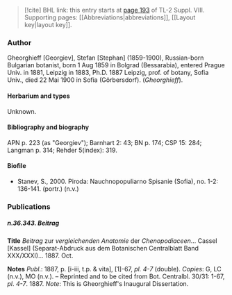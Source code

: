 > [!cite] BHL link: this entry starts at [page 193](https://www.biodiversitylibrary.org/item/103832#page/205/mode/1up) of TL-2 Suppl. VIII.
> Supporting pages: [[Abbreviations|abbreviations]], [[Layout key|layout key]].

### Author

Gheorghieff \[Georgiev\], Stefan \[Stephan\] (1859-1900), Russian-born Bulgarian botanist, born 1 Aug 1859 in Bolgrad (Bessarabia), entered Prague Univ. in 1881, Leipzig in 1883, Ph.D. 1887 Leipzig, prof. of botany, Sofia Univ., died 22 Mai 1900 in Sofia (Görbersdorf). (*Gheorghieff*).

#### Herbarium and types

Unknown.

#### Bibliography and biography

APN p. 223 (as "Georgiev"); Barnhart 2: 43; BN p. 174; CSP 15: 284; Langman p. 314; Rehder 5(index): 319.

#### Biofile

- Stanev, S., 2000. Piroda: Nauchnopopuliarno Spisanie (Sofia), no. 1-2: 136-141. (portr.) (n.v.)

### Publications

##### n.36.343. Beitrag

**Title**
*Beitrag* zur *vergleichenden Anatomie* der *Chenopodiaceen*... Cassel \[Kassel\] (Separat-Abdruck aus dem Botanischen Centralblatt Band XXX/XXXI)... 1887. Oct.

**Notes**
*Publ*.: 1887, p. \[i-iii, t.p. & vita\], \[1\]-67, *pl. 4-7* (double). *Copies*: G, LC (n.v.), MO (n.v.). – Reprinted and to be cited from Bot. Centralbl. 30/31: 1-67, *pl*. *4-7*. 1887.
*Note*: This is Gheorghieff's Inaugural Dissertation.

